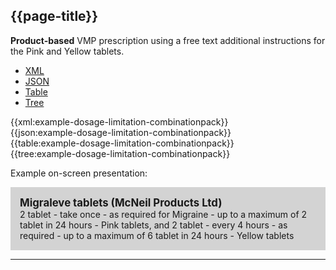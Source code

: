 ## {{page-title}}

<div class="nhsd-a-box nhsd-a-box--bg-light-blue nhsd-!t-margin-bottom-6 nhsd-t-body">
    <strong>Product-based</strong> VMP prescription using a free text additional instructions for the Pink and Yellow tablets.
</div>

<!--// start of code snippet -->
<div>
    <ul class="nav nav-tabs" role="tablist">
      <li role="presentation" class="active">
        <a href="#xml-10" aria-controls="xml" role="tab" data-toggle="tab">XML</a>
      </li>
      <li role="presentation">
        <a href="#json-10" aria-controls="json" role="tab" data-toggle="tab">JSON</a>
      </li>
        <li role="presentation">
        <a href="#table-10" aria-controls="table" role="tab" data-toggle="tab">Table</a>
      </li>
      <li role="presentation">
        <a href="#tree-10" aria-controls="tree" role="tab" data-toggle="tab">Tree</a>
      </li>
  </ul>

  <!-- Tab panes -->
  <div class="tab-content snippet">
    <div role="tabpanel" class="tab-pane active" id="xml-10">
      {{xml:example-dosage-limitation-combinationpack}}
    </div>
    <div role="tabpanel" class="tab-pane" id="json-10">
      {{json:example-dosage-limitation-combinationpack}}
    </div>
    <div role="tabpanel" class="tab-pane" id="table-10">
      {{table:example-dosage-limitation-combinationpack}}
    </div>
    <div role="tabpanel" class="tab-pane" id="tree-10">
      {{tree:example-dosage-limitation-combinationpack}}
    </div>
  </div>
</div>

<!--// end of code snippet -->

Example on-screen presentation:

<div style="background-color:lightgrey;padding:15px;">
<div style="font-size:larger;font-weight:bold;">Migraleve tablets (McNeil Products Ltd)</div>
2 tablet - take once - as required for Migraine - up to a maximum of 2 tablet in 24 hours - Pink tablets, and 2 tablet - every 4 hours - as required - up to a maximum of 6 tablet in 24 hours - Yellow tablets
</div>

---